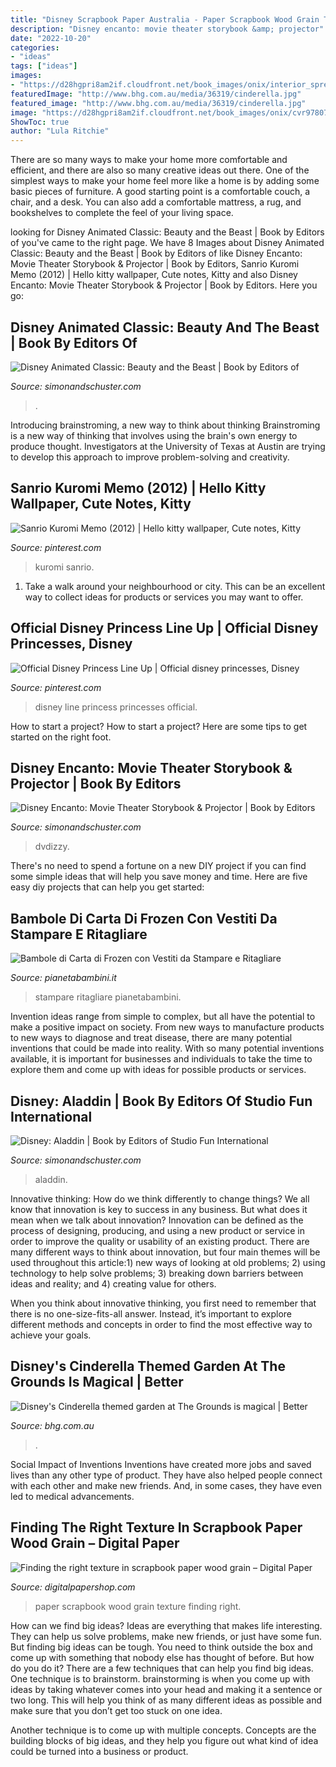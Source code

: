 ```yaml
---
title: "Disney Scrapbook Paper Australia - Paper Scrapbook Wood Grain Texture Finding Right"
description: "Disney encanto: movie theater storybook &amp; projector"
date: "2022-10-20"
categories:
- "ideas"
tags: ["ideas"]
images:
- "https://d28hgpri8am2if.cloudfront.net/book_images/onix/interior_spreads/9780794443511/disney-aladdin-9780794443511.in01.jpg"
featuredImage: "http://www.bhg.com.au/media/36319/cinderella.jpg"
featured_image: "http://www.bhg.com.au/media/36319/cinderella.jpg"
image: "https://d28hgpri8am2if.cloudfront.net/book_images/onix/cvr9780794448523/disney-encanto-movie-theater-storybook-projector-9780794448523_lg.jpg"
ShowToc: true
author: "Lula Ritchie"
---
```



There are so many ways to make your home more comfortable and efficient, and there are also so many creative ideas out there. One of the simplest ways to make your home feel more like a home is by adding some basic pieces of furniture. A good starting point is a comfortable couch, a chair, and a desk. You can also add a comfortable mattress, a rug, and bookshelves to complete the feel of your living space.

	

		
looking for Disney Animated Classic: Beauty and the Beast | Book by Editors of you've came to the right page. We have 8 Images about Disney Animated Classic: Beauty and the Beast | Book by Editors of like Disney Encanto: Movie Theater Storybook &amp; Projector | Book by Editors, Sanrio Kuromi Memo (2012) | Hello kitty wallpaper, Cute notes, Kitty and also Disney Encanto: Movie Theater Storybook &amp; Projector | Book by Editors. Here you go:
		
    
## Disney Animated Classic: Beauty And The Beast | Book By Editors Of

<img loading=lazy src="https://d28hgpri8am2if.cloudfront.net/book_images/onix/interior_spreads/9780794448363/disney-animated-classic-beauty-and-the-beast-9780794448363.in01.jpg" onerror="this.onerror=null;this.src='https://tse3.mm.bing.net/th?id=OIP.zJ3ElmglQ4CMejsVmcsFeAHaLM&amp;pid=15.1';" alt="Disney Animated Classic: Beauty and the Beast | Book by Editors of">

_Source: simonandschuster.com_

>. 

	

Introducing brainstroming, a new way to think about thinking
Brainstroming is a new way of thinking that involves using the brain's own energy to produce thought. Investigators at the University of Texas at Austin are trying to develop this approach to improve problem-solving and creativity.

    
## Sanrio Kuromi Memo (2012) | Hello Kitty Wallpaper, Cute Notes, Kitty

<img loading=lazy src="https://i.pinimg.com/736x/43/06/ee/4306ee6256874bf7d9b00547b545fb9c.jpg" onerror="this.onerror=null;this.src='https://tse2.mm.bing.net/th?id=OIP.i2Pswz7rbWi9L4vnRPEDRAHaKa&amp;pid=15.1';" alt="Sanrio Kuromi Memo (2012) | Hello kitty wallpaper, Cute notes, Kitty">

_Source: pinterest.com_

>kuromi sanrio. 

	

1. Take a walk around your neighbourhood or city. This can be an excellent way to collect ideas for products or services you may want to offer.

    
## Official Disney Princess Line Up | Official Disney Princesses, Disney

<img loading=lazy src="https://i.pinimg.com/736x/7d/08/4e/7d084e2d4ac7f7d8fb030083047aafc6--official-disney-princesses-princess-line.jpg" onerror="this.onerror=null;this.src='https://tse1.mm.bing.net/th?id=OIP.vXjntepTQxPUtNPPH8qAEQHaC5&amp;pid=15.1';" alt="Official Disney Princess Line Up | Official disney princesses, Disney">

_Source: pinterest.com_

>disney line princess princesses official. 

	

How to start a project?
How to start a project? Here are some tips to get started on the right foot.

    
## Disney Encanto: Movie Theater Storybook &amp; Projector | Book By Editors

<img loading=lazy src="https://d28hgpri8am2if.cloudfront.net/book_images/onix/cvr9780794448523/disney-encanto-movie-theater-storybook-projector-9780794448523_lg.jpg" onerror="this.onerror=null;this.src='https://tse3.mm.bing.net/th?id=OIP.ZGk1feveX_JssKU8HOUNSAAAAA&amp;pid=15.1';" alt="Disney Encanto: Movie Theater Storybook &amp; Projector | Book by Editors">

_Source: simonandschuster.com_

>dvdizzy. 

	

There's no need to spend a fortune on a new DIY project if you can find some simple ideas that will help you save money and time. Here are five easy diy projects that can help you get started: 

    
## Bambole Di Carta Di Frozen Con Vestiti Da Stampare E Ritagliare

<img loading=lazy src="https://pianetabambini.it/wp-content/uploads/2015/02/Bambole-Carta-Frozen-16.jpg" onerror="this.onerror=null;this.src='https://tse4.mm.bing.net/th?id=OIP.c_VXLYMdee9SVr3uRDiG3gHaJl&amp;pid=15.1';" alt="Bambole di Carta di Frozen con Vestiti da Stampare e Ritagliare">

_Source: pianetabambini.it_

>stampare ritagliare pianetabambini. 

	

Invention ideas range from simple to complex, but all have the potential to make a positive impact on society. From new ways to manufacture products to new ways to diagnose and treat disease, there are many potential inventions that could be made into reality. With so many potential inventions available, it is important for businesses and individuals to take the time to explore them and come up with ideas for possible products or services.

    
## Disney: Aladdin | Book By Editors Of Studio Fun International

<img loading=lazy src="https://d28hgpri8am2if.cloudfront.net/book_images/onix/interior_spreads/9780794443511/disney-aladdin-9780794443511.in01.jpg" onerror="this.onerror=null;this.src='https://tse2.mm.bing.net/th?id=OIP.fDE5o_6qA0JPRF373IgAnwHaE-&amp;pid=15.1';" alt="Disney: Aladdin | Book by Editors of Studio Fun International">

_Source: simonandschuster.com_

>aladdin. 

	

Innovative thinking: How do we think differently to change things?
We all know that innovation is key to success in any business. But what does it mean when we talk about innovation?
Innovation can be defined as the process of designing, producing, and using a new product or service in order to improve the quality or usability of an existing product. There are many different ways to think about innovation, but four main themes will be used throughout this article:1) new ways of looking at old problems; 2) using technology to help solve problems; 3) breaking down barriers between ideas and reality; and 4) creating value for others. 

When you think about innovative thinking, you first need to remember that there is no one-size-fits-all answer. Instead, it’s important to explore different methods and concepts in order to find the most effective way to achieve your goals.

    
## Disney&#039;s Cinderella Themed Garden At The Grounds Is Magical | Better

<img loading=lazy src="http://www.bhg.com.au/media/36319/cinderella.jpg" onerror="this.onerror=null;this.src='https://tse1.mm.bing.net/th?id=OIP.vEkJPVBuZDb1kCdkvElaqwHaE8&amp;pid=15.1';" alt="Disney&#039;s Cinderella themed garden at The Grounds is magical | Better">

_Source: bhg.com.au_

>. 

	

Social Impact of Inventions
Inventions have created more jobs and saved lives than any other type of product. They have also helped people connect with each other and make new friends. And, in some cases, they have even led to medical advancements.

    
## Finding The Right Texture In Scrapbook Paper Wood Grain – Digital Paper

<img loading=lazy src="https://cdn.shopify.com/s/files/1/1083/7156/articles/Finding_the_right_texture_in_scrapbook_paper_wood_grain_grande.jpg?v=1452532260" onerror="this.onerror=null;this.src='https://tse2.mm.bing.net/th?id=OIP.r8aBZ-o3EwBeUXkxI8yd0AAAAA&amp;pid=15.1';" alt="Finding the right texture in scrapbook paper wood grain – Digital Paper">

_Source: digitalpapershop.com_

>paper scrapbook wood grain texture finding right. 

	

How can we find big ideas?
Ideas are everything that makes life interesting. They can help us solve problems, make new friends, or just have some fun. But finding big ideas can be tough. You need to think outside the box and come up with something that nobody else has thought of before. But how do you do it? There are a few techniques that can help you find big ideas. 
One technique is to brainstorm. brainstorming is when you come up with ideas by taking whatever comes into your head and making it a sentence or two long. This will help you think of as many different ideas as possible and make sure that you don’t get too stuck on one idea. 

Another technique is to come up with multiple concepts. Concepts are the building blocks of big ideas, and they help you figure out what kind of idea could be turned into a business or product.

